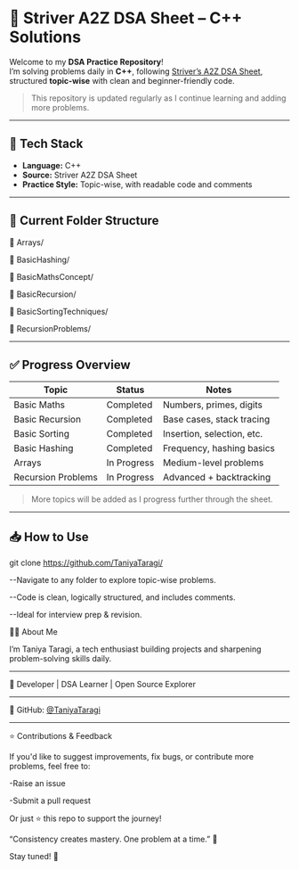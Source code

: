# 📘 Striver A2Z DSA Sheet – C++ Solutions

Welcome to my **DSA Practice Repository**!  
I’m solving problems daily in **C++**, following [Striver’s A2Z DSA Sheet](https://takeuforward.org/strivers-a2z-dsa-course/strivers-a2z-dsa-course-sheet-2), structured **topic-wise** with clean and beginner-friendly code.

> This repository is updated regularly as I continue learning and adding more problems.

---

## 🚀 Tech Stack

- **Language:** C++
- **Source:** Striver A2Z DSA Sheet
- **Practice Style:** Topic-wise, with readable code and comments

---

## 📁 Current Folder Structure

📁 Arrays/

📁 BasicHashing/

📁 BasicMathsConcept/

📁 BasicRecursion/

📁 BasicSortingTechniques/

📁 RecursionProblems/

---

## ✅ Progress Overview

| Topic                   | Status        | Notes                        |
|------------------------|---------------|------------------------------|
| Basic Maths            | Completed   | Numbers, primes, digits      |
| Basic Recursion        | Completed   | Base cases, stack tracing    |
| Basic Sorting          | Completed   | Insertion, selection, etc.   |
| Basic Hashing          | Completed   | Frequency, hashing basics    |
| Arrays                 | In Progress | Medium-level problems        |
| Recursion Problems     | In Progress | Advanced + backtracking      |


> More topics will be added as I progress further through the sheet.

---

## 📥 How to Use

git clone https://github.com/TaniyaTaragi/<DSA-prep>


--Navigate to any folder to explore topic-wise problems.

--Code is clean, logically structured, and includes comments.

--Ideal for interview prep & revision.

👩‍💻 About Me

I’m Taniya Taragi, a tech enthusiast building projects and sharpening problem-solving skills daily.

---

📍 Developer | DSA Learner | Open Source Explorer

---

🔗 GitHub: [@TaniyaTaragi](https://github.com/TaniyaTaragi)

---

⭐ Contributions & Feedback

If you'd like to suggest improvements, fix bugs, or contribute more problems, feel free to:

-Raise an issue

-Submit a pull request

Or just ⭐️ this repo to support the journey!

“Consistency creates mastery. One problem at a time.” 💪

Stay tuned! 🚀

